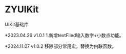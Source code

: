 # ZYUIKit
UIKit基础库


*2023.04.26 v1.0.1
1.新增textFiled输入数字+小数点功能。

*2024.11.07 v1.0.2
移除部分常用宏，替换为内联函数。
